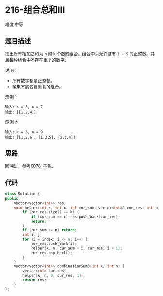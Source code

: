 # 216-组合总和III

难度 中等



## 题目描述

找出所有相加之和为 `n` 的 `k` 个数的组合。组合中只允许含有 `1 - 9` 的正整数，并且每种组合中不存在重复的数字。

说明：

- 所有数字都是正整数。
- 解集不能包含重复的组合。 

示例 1:
```
输入: k = 3, n = 7
输出: [[1,2,4]]
```
示例 2:
```
输入: k = 3, n = 9
输出: [[1,2,6], [1,3,5], [2,3,4]]
```



## 思路

回溯法。参考[0078-子集](./0078-子集.md)。



## 代码

```c++
class Solution {
public:
    vector<vector<int>> res;
    void helper(int k, int n, int cur_sum, vector<int>& cur_res, int index) {
        if (cur_res.size() == k) {
            if (cur_sum == n) res.push_back(cur_res);
            return;
        }
        if (cur_sum >= n) return;
        int i, j;
        for (i = index; i <= 9; i++) {
            cur_res.push_back(i);
            helper(k, n, cur_sum + i, cur_res, i + 1);
            cur_res.pop_back();
        } 
    }
    vector<vector<int>> combinationSum3(int k, int n) {
        vector<int> cur_res;
        helper(k, n, 0, cur_res, 1);
        return res;
    }
};
```

